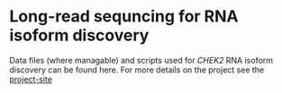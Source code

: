 # Long-read sequncing for RNA isoform discovery

Data files (where managable) and scripts used for *CHEK2* RNA isoform discovery can be found here. 
For more details on the project see the [project-site](https://wigge206.github.io/RNA-isoforms-chek2/)

